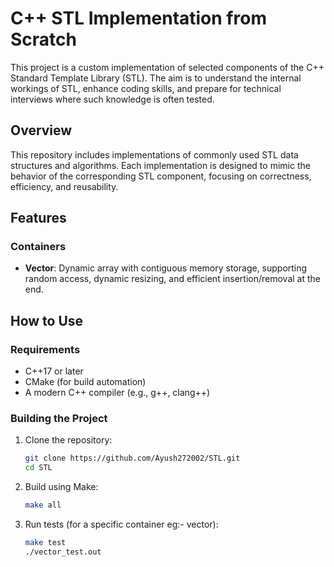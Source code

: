 # C++ STL Implementation from Scratch

This project is a custom implementation of selected components of the C++ Standard Template Library (STL). The aim is to understand the internal workings of STL, enhance coding skills, and prepare for technical interviews where such knowledge is often tested.

## Overview

This repository includes implementations of commonly used STL data structures and algorithms. Each implementation is designed to mimic the behavior of the corresponding STL component, focusing on correctness, efficiency, and reusability.

## Features

### Containers

- **Vector**: Dynamic array with contiguous memory storage, supporting random access, dynamic resizing, and efficient insertion/removal at the end.

## How to Use

### Requirements

- C++17 or later
- CMake (for build automation)
- A modern C++ compiler (e.g., g++, clang++)

### Building the Project

1. Clone the repository:
   ```bash
   git clone https://github.com/Ayush272002/STL.git
   cd STL
   ```
2. Build using Make:
   ```bash
   make all
   ```
3. Run tests (for a specific container eg:- vector):
   ```bash
   make test
   ./vector_test.out
   ```
